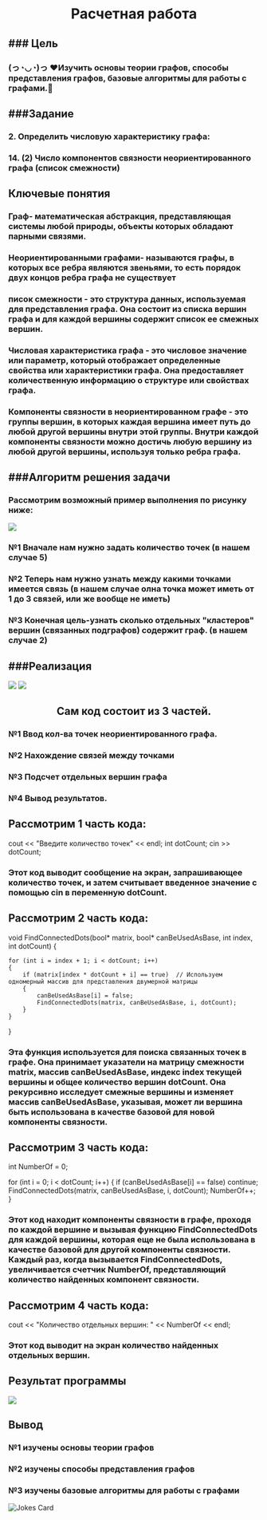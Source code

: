 <h1 align="center">Расчетная работа</h1>
<h2 align="left">### Цель</h2>

<h3 align="left">(っ◔◡◔)っ ♥Изучить основы теории графов, способы представления графов, базовые алгоритмы для работы с графами.🎅</h3>
<h2 align="left">###Задание</h2>

<h3 align="left">2. Определить числовую характеристику графа:</h3>
<h3 align="left">14. (2) Число компонентов связности неориентированного графа (список смежности)</h3>
<h2 align="left">Ключевые понятия</h2>
<h3 align="left">Граф- математическая абстракция, представляющая системы любой природы, объекты которых обладают парными связями.</h3>
<h3 align="left">Неориентированными графами- называются графы, в которых все ребра являются звеньями, то есть порядок двух концов ребра графа не существует</h3>
<h3 align="left">писок смежности - это структура данных, используемая для представления графа. Она состоит из списка вершин графа и для каждой вершины содержит список ее смежных вершин.</h3>
<h3 align="left">Числовая характеристика графа - это числовое значение или параметр, который отображает определенные свойства или характеристики графа. Она предоставляет количественную информацию о структуре или свойствах графа.</h3>
<h3 align="left">Компоненты связности в неориентированном графе - это группы вершин, в которых каждая вершина имеет путь до любой другой вершины внутри этой группы. Внутри каждой компоненты связности можно достичь любую вершину из любой другой вершины, используя только ребра графа.</h3>
<h2 align="left">###Алгоритм решения задачи</h2>
<h3 align="left">Рассмотрим возможный пример выполнения по рисунку ниже:</h3>
 <img src="images/5fdb29926c89c057338196.png"/>
 <h3 align="left">№1 Вначале нам нужно задать количество точек (в нашем случае 5)</h3>
 <h3 align="left">№2 Теперь нам нужно узнать между какими точками имеется связь (в нашем случае олна точка может иметь от 1 до 3 связей, или же вообще не иметь)</h3>
 <h3 align="left">№3 Конечная цель-узнать сколько отдельных "кластеров" вершин (связанных подграфов) содержит граф. (в нашем случае 2)</h3>
<h2 align="left">###Реализация</h2>
 <img src="images/Снимок экрана (17).png"/>
 <img src="images/Снимок экрана (18).png"/>
 <h2 align="center">Сам код состоит из 3 частей.</h2>

 <h3 align="left">№1 Ввод кол-ва точек неориентированного графа.</h3>
 <h3 align="left">№2 Нахождение связей между точками</h3>
 <h3 align="left">№3 Подсчет отдельных вершин графа</h3>
 <h3 align="left">№4 Вывод результатов.</h3>
<h2 align="left">Рассмотрим 1 часть кода:</h2>
cout << "Введите количество точек" << endl;
int dotCount;
cin >> dotCount;
<h3 align="left">Этот код выводит сообщение на экран, запрашивающее количество точек, и затем считывает введенное значение с помощью cin в переменную dotCount.</h3>
<h2 align="left">Рассмотрим 2 часть кода:</h2>
void FindConnectedDots(bool* matrix, bool* canBeUsedAsBase, int index, int dotCount)
{
    
    for (int i = index + 1; i < dotCount; i++)
    {
        if (matrix[index * dotCount + i] == true)  // Используем одномерный массив для представления двумерной матрицы
        {
            canBeUsedAsBase[i] = false;
            FindConnectedDots(matrix, canBeUsedAsBase, i, dotCount);
        }
    }
}
<h3 align="left">Эта функция используется для поиска связанных точек в графе. Она принимает указатели на матрицу смежности matrix, массив canBeUsedAsBase, индекс index текущей вершины и общее количество вершин dotCount. Она рекурсивно исследует смежные вершины и изменяет массив canBeUsedAsBase, указывая, может ли вершина быть использована в качестве базовой для новой компоненты связности.</h3>
<h2 align="left">Рассмотрим 3 часть кода:</h2>
int NumberOf = 0;

for (int i = 0; i < dotCount; i++)
{
    if (canBeUsedAsBase[i] == false) continue;
    FindConnectedDots(matrix, canBeUsedAsBase, i, dotCount);
    NumberOf++;
}
<h3 align="left">Этот код находит компоненты связности в графе, проходя по каждой вершине и вызывая функцию FindConnectedDots для каждой вершины, которая еще не была использована в качестве базовой для другой компоненты связности. Каждый раз, когда вызывается FindConnectedDots, увеличивается счетчик NumberOf, представляющий количество найденных компонент связности.</h3>
<h2 align="left">Рассмотрим 4 часть кода:</h2>
cout << "Количество отдельных вершин: " << NumberOf << endl;
<h3 align="left">Этот код выводит на экран количество найденных отдельных вершин.</h3>
 <h2 align="left">Результат программы</h2>
 <img src="images/Снимок экрана (19).png"/>
 <h2 align="left">Вывод</h2>
<h3 align="left"> №1 изучены основы теории графов</h3>
<h3 align="left"> №2 изучены способы представления графов</h3>
<h3 align="left"> №3 изучены базовые алгоритмы для работы с графами</h3>
 <img src="https://readme-jokes.vercel.app/api" alt="Jokes Card" />
